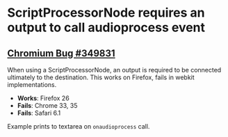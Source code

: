 # ScriptProcessorNode requires an output to call audioprocess event

## [Chromium Bug #349831](https://code.google.com/p/chromium/issues/detail?id=349831)

When using a ScriptProcessorNode, an output is required to be connected ultimately to the destination. This works on Firefox, fails in webkit implementations.

* **Works**: Firefox 26
* **Fails**: Chrome 33, 35
* **Fails**: Safari 6.1

Example prints to textarea on `onaudioprocess` call.
